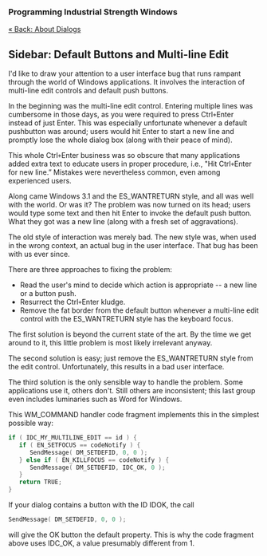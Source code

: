 ﻿### Programming Industrial Strength Windows

[« Back: About Dialogs](Chapter-13-About-Dialogs.md)

## Sidebar: Default Buttons and Multi-line Edit

I'd like to draw your attention to a user interface bug that runs rampant through the world of Windows applications. It involves the interaction of multi-line edit controls and default push buttons.

In the beginning was the multi-line edit control. Entering multiple lines was cumbersome in those days, as you were required to press Ctrl`+`Enter instead of just Enter. This was especially unfortunate whenever a default pushbutton was around; users would hit Enter to start a new line and promptly lose the whole dialog box (along with their peace of mind).

This whole Ctrl`+`Enter business was so obscure that many applications added extra text to educate users in proper procedure, i.e., "Hit Ctrl`+`Enter for new line.” Mistakes were nevertheless common, even among experienced users.

Along came Windows 3.1 and the ES_WANTRETURN style, and all was well with the world. Or was it? The problem was now turned on its head; users would type some text and then hit Enter to invoke the default push button. What they got was a new line (along with a fresh set of aggravations).

The old style of interaction was merely bad. The new style was, when used in the wrong context, an actual bug in the user interface. That bug has been with us ever since.

There are three approaches to fixing the problem:

* Read the user's mind to decide which action is appropriate -- a new line or a button push.
* Resurrect the Ctrl`+`Enter kludge.
* Remove the fat border from the default button whenever a multi-line edit control with the ES_WANTRETURN style has the keyboard focus.

The first solution is beyond the current state of the art. By the time we get around to it, this little problem is most likely irrelevant anyway.

The second solution is easy; just remove the ES_WANTRETURN style from the edit control. Unfortunately, this results in a bad user interface.

The third solution is the only sensible way to handle the problem. Some applications use it, others don't. Still others are inconsistent; this last group even includes luminaries such as Word for Windows.

This WM_COMMAND handler code fragment implements this in the simplest possible way:

```C++
if ( IDC_MY_MULTILINE_EDIT == id ) {
   if ( EN_SETFOCUS == codeNotify ) {
      SendMessage( DM_SETDEFID, 0, 0 );
   } else if ( EN_KILLFOCUS == codeNotify ) {
      SendMessage( DM_SETDEFID, IDC_OK, 0 );
   }
   return TRUE;
}
```

If your dialog contains a button with the ID IDOK, the call

```C++
SendMessage( DM_SETDEFID, 0, 0 );
```

will give the OK button the default property. This is why the code fragment above uses IDC_OK, a value presumably different from 1.
